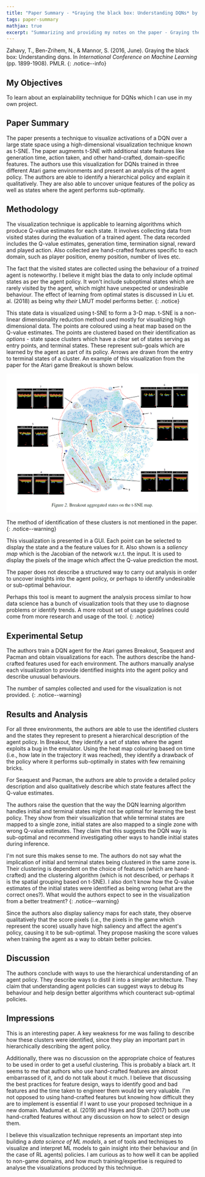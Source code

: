 ```yaml
---
title: "Paper Summary - *Graying the black box: Understanding DQNs* by Zahavy, Ben-Zrihem & Mannor (2016)"
tags: paper-summary
mathjax: true
excerpt: "Summarizing and providing my notes on the paper - Graying the black box: Understanding DQNs by Zahavy, Ben-Zrihem & Mannor (2016)"
---
```


Zahavy, T., Ben-Zrihem, N., & Mannor, S. (2016, June). Graying the black box: Understanding dqns. In
*International Conference on Machine Learning* (pp. 1899-1908). PMLR.
[<i class="far fa-file-pdf"></i>](http://proceedings.mlr.press/v48/zahavy16.pdf)
{: .notice--info}

## My Objectives

To learn about an explainability technique for DQNs which I can use in my own project.

## Paper Summary

The paper presents a technique to visualize activations of a DQN over a large state space using a
high-dimensional visualization technique known as t-SNE. The paper augments t-SNE with additional
state features like generation time, action taken, and other hand-crafted, domain-specific features.
The authors use this visualization for DQNs trained in three different Atari game environments and
present an analysis of the agent policy. The authors are able to identify a hierarchical policy
and explain it qualitatively. They are also able to uncover unique features of the policy as well
as states where the agent performs sub-optimally.

## Methodology

The visualization technique is applicable to learning algorithms which produce Q-value estimates for
each state. It involves collecting data from visited states during the evaluation of a trained agent.
The data recorded includes the Q-value estimates, generation time, termination signal, reward and
played action. Also collected are hand-crafted features specific to each domain, such as player
position, enemy position, number of lives etc.

The fact that the visited states are collected using the behaviour of a *trained* agent is noteworthy.
I believe it might bias the data to only include optimal states as per the agent policy. It won't
include suboptimal states which are rarely visited by the agent, which might have unexpected or
undesirable behaviour. The effect of learning from optimal states is discussed in Liu et. al. (2018)
as being why *their* LMUT model performs better.
{: .notice}

This state data is visualized using t-SNE to form a 3-D map. t-SNE is a non-linear dimensionality
reduction method used mostly for visualizing high dimensional data. The points are coloured using a
heat map based on the Q-value estimates. The points are clustered based on their identification as
*options* - state space clusters which have a clear set of states serving as entry points, and
terminal states. These represent sub-goals which are learned by the agent as part of its policy.
Arrows are drawn from the entry to terminal states of a cluster. An example of this visualization
from the paper for the Atari game Breakout is shown below.

![Figure 2 from Zahavy et. al. (2016)](/assets/images/fig-2-zahavy.png "Figure 2 from the Zahavy et. al. (2016)")

The method of identification of these clusters is not mentioned in the paper.
{: .notice--warning}

This visualization is presented in a GUI. Each point can be selected to display the state and a the
feature values for it. Also shown is a *saliency map* which is the Jacobian of the network w.r.t.
the input. It is used to display the pixels of the image which affect the Q-value prediction the most.

The paper does not describe a structured way to carry out analysis in order to uncover insights into
the agent policy, or perhaps to identify undesirable or sub-optimal behaviour.

Perhaps this tool is meant to augment the analysis process similar to how data science has a bunch
of visualization tools that they use to diagnose problems or identify trends. A more robust set of
usage guidelines could come from more research and usage of the tool.
{: .notice}

## Experimental Setup

The authors train a DQN agent for the Atari games Breakout, Seaquest and Pacman and obtain
visualizations for each. The authors describe the hand-crafted features used for each environment.
The authors manually analyse each visualization to provide identified insights into the agent policy
and describe unusual behaviours.

The number of samples collected and used for the visualization is not provided.
{: .notice--warning}

## Results and Analysis

For all three environments, the authors are able to use the identified clusters and the states they
represent to present a hierarchical description of the agent policy. In Breakout, they identify a
set of states where the agent exploits a bug in the emulator. Using the heat map colouring based on
time (i.e., how late in the trajectory it was reached), they identify a drawback of the policy where
it performs sub-optimally in states with few remaining bricks.

For Seaquest and Pacman, the authors are able to provide a detailed policy description and also
qualitatively describe which state features affect the Q-value estimates.

The authors raise the question that the way the DQN learning algorithm handles initial and terminal
states might not be optimal for learning the best policy. They show from their visualization that
while terminal states are mapped to a single zone, initial states are also mapped to a single zone
with wrong Q-value estimates. They claim that this suggests the DQN way is sub-optimal and recommend
investigating other ways to handle initial states during inference.

I'm not sure this makes sense to me. The authors do not say what the implication of initial and
terminal states being clustered in the same zone is. Their clustering is dependent on the choice of
features (which are hand-crafted) and the clustering algorithm (which is not described, or perhaps
it is the spatial grouping based on t-SNE). I also don't know how the Q-value estimates of the initial
states were identified as being wrong (what are the correct ones?). What would the authors expect to
see in the visualization from a better treatment?
{: .notice--warning}

Since the authors also display saliency maps for each state, they observe qualitatively that the
score pixels (i.e., the pixels in the game which represent the score) usually have high saliency and
affect the agent's policy, causing it to be sub-optimal. They propose masking the score values when
training the agent as a way to obtain better policies.

## Discussion

The authors conclude with ways to use the hierarchical understanding of an agent policy. They describe
ways to distil it into a simpler architecture. They claim that understanding agent policies can
suggest ways to debug its behaviour and help design better algorithms which counteract sub-optimal
policies.

## Impressions

This is an interesting paper. A key weakness for me was failing to describe how these clusters were
identified, since they play an important part in hierarchically describing the agent policy.

Additionally, there was no discussion on the appropriate choice of features to be used in order to get a
useful clustering. This is probably a black art. It seems to me that authors who use hand-crafted features
are almost embarrassed of it, and do not talk about it much. I believe that discussing the best
practices for feature design, ways to identify good and bad features and the time taken to
engineer them would be very valuable. I'm not opposed to using hand-crafted features but knowing
how difficult they are to implement is essential if I want to use your proposed technique in a new
domain. Madumal et. al. (2019) and Hayes and Shah (2017) both use hand-crafted features without
any discussion on how to select or design them.

I believe this visualization technique represents an important step into building a *data science of
ML models*, a set of tools and techniques to visualize and interpret ML models to gain insight into
their behaviour and (in the case of RL agents) policies. I am curious as to how well it can be applied
to non-game domains, and how much training/expertise is required to analyse the visualizations
produced by this technique.
